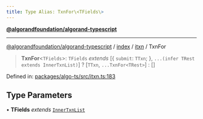 ```yaml
---
title: Type Alias: TxnFor\<TFields\>
---
```


[**@algorandfoundation/algorand-typescript**](../../../../README)

***

[@algorandfoundation/algorand-typescript](../../../../README) / [index](../../../README) / [itxn](../README) / TxnFor



> **TxnFor**\<`TFields`\>: `TFields` *extends* \[\{ `submit`: `TTxn`; \}, `...(infer TRest extends InnerTxnList)`\] ? \[`TTxn`, `...TxnFor<TRest>`\] : \[\]

Defined in: [packages/algo-ts/src/itxn.ts:183](https://github.com/algorandfoundation/puya-ts/blob/main/packages/algo-ts/src/itxn.ts#L183)

## Type Parameters

• **TFields** *extends* [`InnerTxnList`](InnerTxnList)